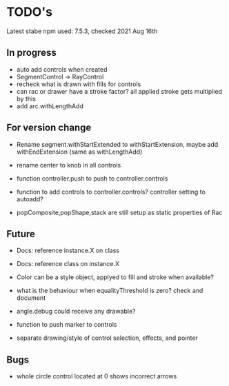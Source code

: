 TODO's
======

Latest stabe npm used: 7.5.3, checked 2021 Aug 16th

In progress
-----------
+ auto add controls when created
+ SegmentControl -> RayControl
+ recheck what is drawn with fills for controls
+ can rac or drawer have a stroke factor? all applied stroke gets multiplied by this
+ add arc.withLengthAdd


For version change
------------------
+ Rename segment.withStartExtended to withStartExtension, maybe add withEndExtension (same as withLengthAdd)
+ rename center to knob in all controls
+ function controller.push to push to controller.controls
+ function to add controls to controller.controls? controller setting to autoadd?

+ popComposite,popShape,stack are still setup as static properties of Rac


Future
------
+ Docs: reference instance.X on class
+ Docs: reference class on instance.X

+ Color can be a style object, applyed to fill and stroke when available?

+ what is the behaviour when equalityThreshold is zero? check and document

+ angle.debug could receive any drawable?

+ function to push marker to controls

+ separate drawing/style of control selection, effects, and pointer


Bugs
----
+ whole circle control located at 0 shows incorrect arrows


